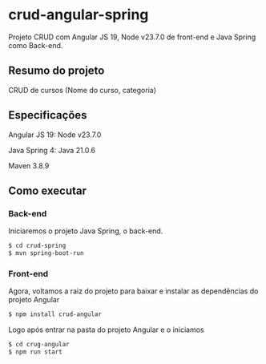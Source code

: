 # crud-angular-spring

Projeto CRUD com Angular JS 19, Node v23.7.0 de front-end e Java Spring como Back-end.

## Resumo do projeto

CRUD de cursos (Nome do curso, categoria)

## Especificações

Angular JS 19: Node v23.7.0

Java Spring 4: Java 21.0.6

  Maven 3.8.9

## Como executar

### Back-end

Iniciaremos o projeto Java Spring, o back-end.

``` bash
$ cd crud-spring
$ mvn spring-boot-run

```

### Front-end

Agora, voltamos a raiz do projeto para baixar e instalar as dependências do projeto Angular

``` bash
$ npm install crud-angular
```

Logo após entrar na pasta do projeto Angular e o iniciamos

``` bash
$ cd crug-angular
$ npm run start
```
